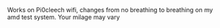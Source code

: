 
Works on Pi0cleech wifi, changes from no breathing to breathing on my amd test system. Your milage may vary
